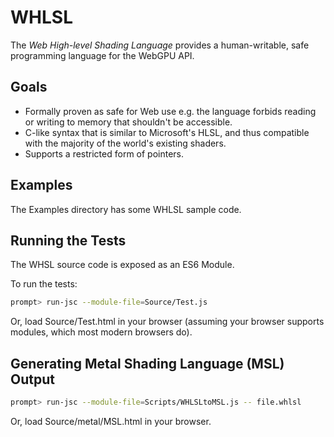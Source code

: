 # WHLSL

The *Web High-level Shading Language* provides a human-writable, safe programming language
for the WebGPU API.

## Goals

- Formally proven as safe for Web use e.g. the language forbids reading or writing to memory that shouldn't be accessible.
- C-like syntax that is similar to Microsoft's HLSL, and thus compatible with the majority of the world's existing shaders.
- Supports a restricted form of pointers.

## Examples

The Examples directory has some WHLSL sample code.

## Running the Tests

The WHSL source code is exposed as an ES6 Module.

To run the tests:

```bash
prompt> run-jsc --module-file=Source/Test.js
```
Or, load Source/Test.html in your browser (assuming your browser supports modules, which most modern browsers do).

## Generating Metal Shading Language (MSL) Output

```bash
prompt> run-jsc --module-file=Scripts/WHLSLtoMSL.js -- file.whlsl
```

Or, load Source/metal/MSL.html in your browser.

